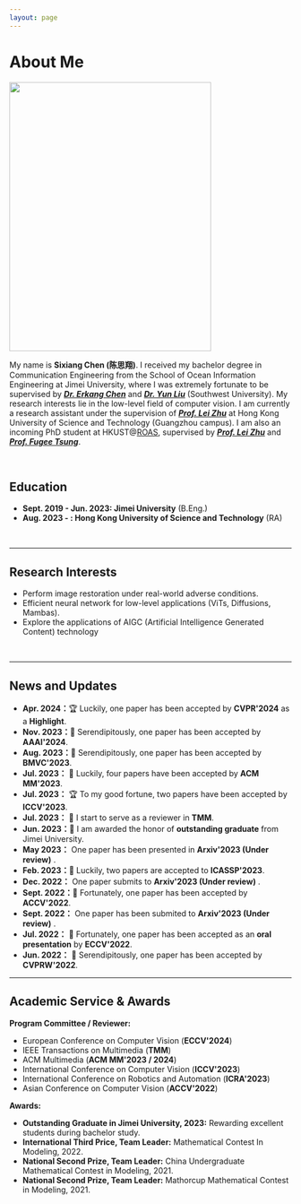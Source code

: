 ```yaml
---
layout: page
---
```


# About Me

<img src="https://ephemeral182.github.io/csx2.jpg" class="floatpic" width="360" height="480">



My name is **Sixiang Chen (陈思翔)**. I received my bachelor degree in Communication Engineering from the School of Ocean Information Engineering at Jimei University, where I was extremely fortunate to be supervised by ***[Dr. Erkang Chen](https://scholar.google.com.hk/citations?hl=zh-CN&user=hWo1RTsAAAAJ)*** and ***[Dr. Yun Liu](https://scholar.google.com.hk/citations?user=9fjHp-EAAAAJ&hl=zh-CN)*** (Southwest University). My research interests lie in the low-level field of computer vision. I am currently a research assistant under the supervision of ***[Prof. Lei Zhu](https://sites.google.com/site/indexlzhu/home?authuser=0)*** at Hong Kong University of Science and Technology (Guangzhou campus). I am also an incoming PhD student at HKUST@[ROAS](https://www.hkust-gz.edu.cn/academics/hubs-and-thrust-areas/systems-hub/robotics-and-autonomous-systems/), supervised by ***[Prof. Lei Zhu](https://sites.google.com/site/indexlzhu/home?authuser=0)*** and ***[Prof. Fugee Tsung](https://www.ieda.ust.hk/dfaculty/tsung/)***.



<br>

## Education

- **Sept. 2019 - Jun. 2023: Jimei University** (B.Eng.)
- **Aug. 2023 - : Hong Kong University of Science and Technology** (RA)

<br>

---

## Research Interests

- Perform image restoration under real-world adverse conditions.
- Efficient neural network for low-level applications (ViTs, Diffusions, Mambas).
- Explore the applications of AIGC (Artificial Intelligence Generated Content) technology

<br>

---

## News and Updates
- **Apr. 2024：**&#127942; Luckily, one paper has been accepted by **CVPR'2024** as a **Highlight**.
- **Nov. 2023：**&#127881; Serendipitously, one paper has been accepted by **AAAI'2024**.
- **Aug. 2023：**&#128640; Serendipitously, one paper has been accepted by **BMVC'2023**.
- **Jul. 2023：** &#127881; Luckily, four papers have been accepted by **ACM MM'2023**.
- **Jul. 2023：** &#127942; To my good fortune, two papers have been accepted by **ICCV'2023**.
- **Jul. 2023：** &#128640; I start to serve as a reviewer in **TMM**.
- **Jun. 2023：**&#127881; I am awarded the honor of **outstanding graduate** from Jimei University.
- **May 2023：** One paper has been presented in **Arxiv'2023 (Under review)** .
- **Feb. 2023：**&#128640; Luckily, two papers are accepted to **ICASSP'2023**.
- **Dec. 2022：** One paper submits to **Arxiv'2023 (Under review)** .
- **Sept. 2022：**&#127881; Fortunately, one paper has been accepted by **ACCV'2022**.
- **Sept. 2022：** One paper has been submited to **Arxiv'2023 (Under review)** .
- **Jul. 2022：** &#127752; Fortunately, one paper has been accepted as an **oral presentation** by **ECCV'2022**.
- **Jun. 2022：** &#127873; Serendipitously, one paper has been accepted by **CVPRW'2022**. 

---

## Academic Service & Awards

**Program Committee / Reviewer:**
 - European Conference on Computer Vision (**ECCV'2024**)
 - IEEE Transactions on Multimedia (**TMM**)
 -  ACM Multimedia (**ACM MM'2023 / 2024**)
 -  International Conference on Computer Vision (**ICCV'2023**)
 -  International Conference on Robotics and Automation (**ICRA'2023**)
 - Asian Conference on Computer Vision (**ACCV'2022**)

**Awards:**
 - **Outstanding Graduate in Jimei University, 2023:** Rewarding excellent students during bachelor study.
 - **International Third Price, Team Leader:** Mathematical Contest In Modeling, 2022.
 - **National Second Prize, Team Leader:** China Undergraduate Mathematical Contest in Modeling, 2021.
 - **National Second Prize, Team Leader:** Mathorcup Mathematical Contest in Modeling, 2021.

<br>
